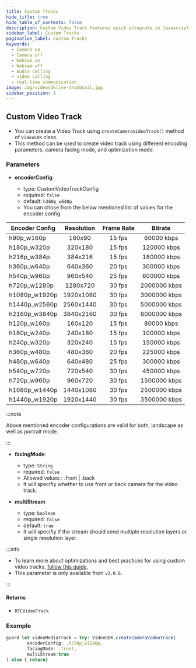 ```yaml
---
title: Custom Tracks
hide_title: true
hide_table_of_contents: false
description: Custom Video Track features quick integrate in Javascript, React JS, Android, IOS, React Native, Flutter with Video SDK to add live video & audio conferencing to your applications.
sidebar_label: Custom Tracks
pagination_label: Custom Tracks
keywords:
  - Camera on
  - Camera off
  - Webcam on
  - Webcam off
  - audio calling
  - video calling
  - real-time communication
image: img/videosdklive-thumbnail.jpg
sidebar_position: 1
---
```


## Custom Video Track

- You can create a Video Track using `createCameraVideoTrack()` method of `VideoSDK` class.
- This method can be used to create video track using different encoding parameters, camera facing mode, and optimization mode.

### Parameters

- **encoderConfig**:

  - type: CustomVideoTrackConfig
  - required: `false`
  - default: `h360p_w640p`
  - You can chose from the below mentioned list of values for the encoder config.

| Encoder Config | Resolution | Frame Rate |   Bitrate    |
| -------------- | :--------: | :--------: | :----------: |
| h90p_w160p     |   160x90   |   15 fps   |  60000 kbps  |
| h180p_w320p    |  320x180   |   15 fps   | 120000 kbps  |
| h216p_w384p    |  384x216   |   15 fps   | 180000 kbps  |
| h360p_w640p    |  640x360   |   20 fps   | 300000 kbps  |
| h540p_w960p    |  960x540   |   25 fps   | 600000 kbps  |
| h720p_w1280p   |  1280x720  |   30 fps   | 2000000 kbps |
| h1080p_w1920p  | 1920x1080  |   30 fps   | 3000000 kbps |
| h1440p_w2560p  | 2560x1440  |   30 fps   | 5000000 kbps |
| h2160p_w3840p  | 3840x2160  |   30 fps   | 8000000 kbps |
| h120p_w160p    |  160x120   |   15 fps   |  80000 kbps  |
| h180p_w240p    |  240x180   |   15 fps   | 100000 kbps  |
| h240p_w320p    |  320x240   |   15 fps   | 150000 kbps  |
| h360p_w480p    |  480x360   |   20 fps   | 225000 kbps  |
| h480p_w640p    |  640x480   |   25 fps   | 300000 kbps  |
| h540p_w720p    |  720x540   |   30 fps   | 450000 kbps  |
| h720p_w960p    |  960x720   |   30 fps   | 1500000 kbps |
| h1080p_w1440p  | 1440x1080  |   30 fps   | 2500000 kbps |
| h1440p_w1920p  | 1920x1440  |   30 fps   | 3500000 kbps |

:::note

Above mentioned encoder configurations are valid for both, landscape as well as portrait mode.

:::

- **facingMode**:

  - type: `String`
  - required: `false`
  - Allowed values : .front | .back
  - It will specifiy whether to use front or back camera for the video track.

- **multiStream**

  - type: `boolean`
  - required: `false`
  - default: `true`
  - It will specifiy if the stream should send multiple resolution layers or single resolution layer.

:::info

- To learn more about optimizations and best practices for using custom video tracks, [follow this guide](/ios/guide/video-and-audio-calling-api-sdk/features/optimize-video-track).
- This parameter is only available from `v2.0.6`.

:::

#### Returns

- `RTCVideoTrack`

### Example

```javascript
guard let videoMediaTrack = try? VideoSDK.createCameraVideoTrack(
 		encoderConfig: .h720p_w1280p,
		facingMode: .front,
		multiStream:true
) else { return}
```
